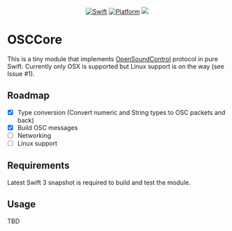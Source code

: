 <p align="center">
    <a href="https://swift.org"><img src="https://img.shields.io/badge/Swift-3.0-orange.svg?style=flat" alt="Swift" /></a>
    <a href="https://swift.org"><img src="https://img.shields.io/badge/Platforms-OS%20X%20-lightgray.svg?style=flat" alt="Platform" /></a>
    <a href="https://travis-ci.org/segabor/OSCCore" alt="Travis"><img src="https://travis-ci.org/segabor/OSCCore.svg?branch=master"></a>
</p>

# OSCCore

This is a tiny module that implements [OpenSoundControl](http://opensoundcontrol.org/spec-1_0) protocol in pure Swift.
Currently only OSX is supported but Linux support is on the way (see Issue #1).

## Roadmap

- [x] Type conversion (Convert numeric and String types to OSC packets and back)
- [x] Build OSC messages
- [ ] Networking
- [ ] Linux support

## Requirements

Latest Swift 3 snapshot is required to build and test the module.

## Usage

TBD
